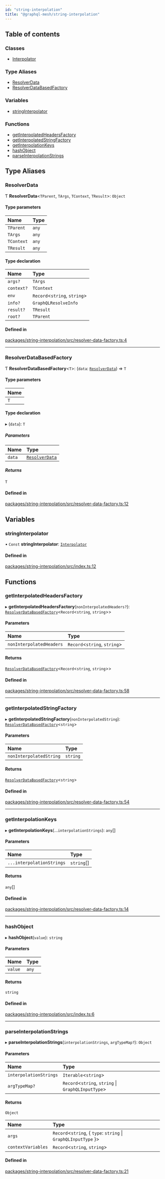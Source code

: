 ```yaml
---
id: "string-interpolation"
title: "@graphql-mesh/string-interpolation"
---
```


## Table of contents

### Classes

- [Interpolator](/docs/api/classes/string_interpolation_src.Interpolator)

### Type Aliases

- [ResolverData](string_interpolation_src#resolverdata)
- [ResolverDataBasedFactory](string_interpolation_src#resolverdatabasedfactory)

### Variables

- [stringInterpolator](string_interpolation_src#stringinterpolator)

### Functions

- [getInterpolatedHeadersFactory](string_interpolation_src#getinterpolatedheadersfactory)
- [getInterpolatedStringFactory](string_interpolation_src#getinterpolatedstringfactory)
- [getInterpolationKeys](string_interpolation_src#getinterpolationkeys)
- [hashObject](string_interpolation_src#hashobject)
- [parseInterpolationStrings](string_interpolation_src#parseinterpolationstrings)

## Type Aliases

### ResolverData

Ƭ **ResolverData**\<`TParent`, `TArgs`, `TContext`, `TResult`>: `Object`

#### Type parameters

| Name | Type |
| :------ | :------ |
| `TParent` | `any` |
| `TArgs` | `any` |
| `TContext` | `any` |
| `TResult` | `any` |

#### Type declaration

| Name | Type |
| :------ | :------ |
| `args?` | `TArgs` |
| `context?` | `TContext` |
| `env` | `Record`\<`string`, `string`> |
| `info?` | `GraphQLResolveInfo` |
| `result?` | `TResult` |
| `root?` | `TParent` |

#### Defined in

[packages/string-interpolation/src/resolver-data-factory.ts:4](https://github.com/Urigo/graphql-mesh/blob/master/packages/string-interpolation/src/resolver-data-factory.ts#L4)

___

### ResolverDataBasedFactory

Ƭ **ResolverDataBasedFactory**\<`T`>: (`data`: [`ResolverData`](string_interpolation_src#resolverdata)) => `T`

#### Type parameters

| Name |
| :------ |
| `T` |

#### Type declaration

▸ (`data`): `T`

##### Parameters

| Name | Type |
| :------ | :------ |
| `data` | [`ResolverData`](string_interpolation_src#resolverdata) |

##### Returns

`T`

#### Defined in

[packages/string-interpolation/src/resolver-data-factory.ts:12](https://github.com/Urigo/graphql-mesh/blob/master/packages/string-interpolation/src/resolver-data-factory.ts#L12)

## Variables

### stringInterpolator

• `Const` **stringInterpolator**: [`Interpolator`](/docs/api/classes/string_interpolation_src.Interpolator)

#### Defined in

[packages/string-interpolation/src/index.ts:12](https://github.com/Urigo/graphql-mesh/blob/master/packages/string-interpolation/src/index.ts#L12)

## Functions

### getInterpolatedHeadersFactory

▸ **getInterpolatedHeadersFactory**(`nonInterpolatedHeaders?`): [`ResolverDataBasedFactory`](string_interpolation_src#resolverdatabasedfactory)\<`Record`\<`string`, `string`>>

#### Parameters

| Name | Type |
| :------ | :------ |
| `nonInterpolatedHeaders` | `Record`\<`string`, `string`> |

#### Returns

[`ResolverDataBasedFactory`](string_interpolation_src#resolverdatabasedfactory)\<`Record`\<`string`, `string`>>

#### Defined in

[packages/string-interpolation/src/resolver-data-factory.ts:58](https://github.com/Urigo/graphql-mesh/blob/master/packages/string-interpolation/src/resolver-data-factory.ts#L58)

___

### getInterpolatedStringFactory

▸ **getInterpolatedStringFactory**(`nonInterpolatedString`): [`ResolverDataBasedFactory`](string_interpolation_src#resolverdatabasedfactory)\<`string`>

#### Parameters

| Name | Type |
| :------ | :------ |
| `nonInterpolatedString` | `string` |

#### Returns

[`ResolverDataBasedFactory`](string_interpolation_src#resolverdatabasedfactory)\<`string`>

#### Defined in

[packages/string-interpolation/src/resolver-data-factory.ts:54](https://github.com/Urigo/graphql-mesh/blob/master/packages/string-interpolation/src/resolver-data-factory.ts#L54)

___

### getInterpolationKeys

▸ **getInterpolationKeys**(...`interpolationStrings`): `any`[]

#### Parameters

| Name | Type |
| :------ | :------ |
| `...interpolationStrings` | `string`[] |

#### Returns

`any`[]

#### Defined in

[packages/string-interpolation/src/resolver-data-factory.ts:14](https://github.com/Urigo/graphql-mesh/blob/master/packages/string-interpolation/src/resolver-data-factory.ts#L14)

___

### hashObject

▸ **hashObject**(`value`): `string`

#### Parameters

| Name | Type |
| :------ | :------ |
| `value` | `any` |

#### Returns

`string`

#### Defined in

[packages/string-interpolation/src/index.ts:6](https://github.com/Urigo/graphql-mesh/blob/master/packages/string-interpolation/src/index.ts#L6)

___

### parseInterpolationStrings

▸ **parseInterpolationStrings**(`interpolationStrings`, `argTypeMap?`): `Object`

#### Parameters

| Name | Type |
| :------ | :------ |
| `interpolationStrings` | `Iterable`\<`string`> |
| `argTypeMap?` | `Record`\<`string`, `string` \| `GraphQLInputType`> |

#### Returns

`Object`

| Name | Type |
| :------ | :------ |
| `args` | `Record`\<`string`, \{ `type`: `string` \| `GraphQLInputType`  }> |
| `contextVariables` | `Record`\<`string`, `string`> |

#### Defined in

[packages/string-interpolation/src/resolver-data-factory.ts:21](https://github.com/Urigo/graphql-mesh/blob/master/packages/string-interpolation/src/resolver-data-factory.ts#L21)
